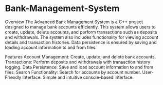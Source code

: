 # Bank-Management-System
Overview
The Advanced Bank Management System is a C++ project designed to manage bank accounts efficiently. This system allows users to create, update, delete accounts, and perform transactions such as deposits and withdrawals. The system also includes functionality for viewing account details and transaction histories. Data persistence is ensured by saving and loading account information to and from files.

Features
Account Management: Create, update, and delete bank accounts.
Transactions: Perform deposits and withdrawals with transaction history logging.
Data Persistence: Save and load account information to and from files.
Search Functionality: Search for accounts by account number.
User-Friendly Interface: Simple and intuitive console-based interface.

